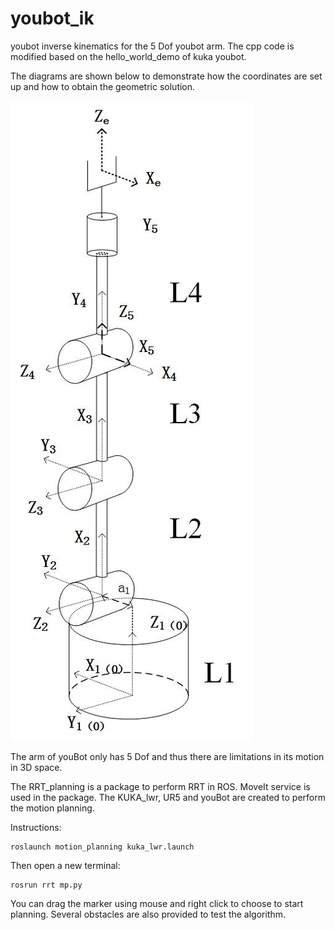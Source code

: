 # youbot_ik
youbot inverse kinematics for the 5 Dof youbot arm.
The cpp code is modified based on the hello_world_demo of kuka youbot.

The diagrams are shown below to demonstrate how the coordinates are set up and how to obtain the geometric solution.

![coordinate](https://raw.githubusercontent.com/zyx124/youbot_ik/master/diagram.jpg)



The arm of youBot only has 5 Dof and thus there are limitations in its motion in 3D space. 



The RRT_planning is a package to perform RRT in ROS. MoveIt service is used in the package. The KUKA_lwr, UR5 and youBot are created to perform the motion planning.

Instructions: 

```
roslaunch motion_planning kuka_lwr.launch
```

Then open a new terminal:

```
rosrun rrt mp.py
```

You can drag the marker using mouse and right click to choose to start planning. Several obstacles are also provided to test the algorithm.